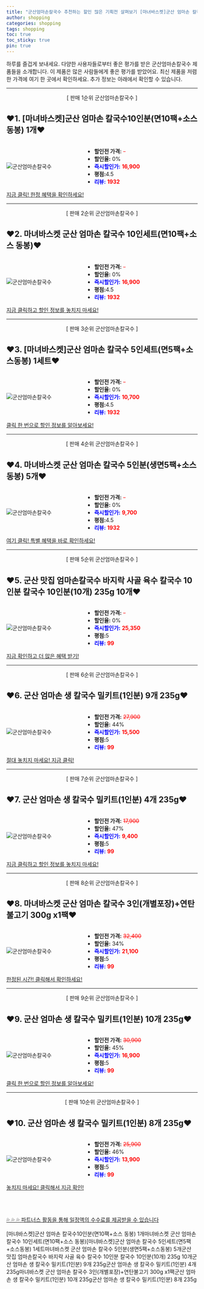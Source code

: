 ```yaml
---
title: "군산엄마손칼국수 추천하는 할인 많은 기획전 살펴보기 [마녀바스켓]군산 엄마손 칼국수10인분(면10팩+소스 동봉) 1개"
author: shopping
categories: shopping
tags: shopping
toc: true
toc_sticky: true
pin: true
---
```

하루를 즐겁게 보내세요. 다양한 사용자들로부터 좋은 평가를 받은 군산엄마손칼국수 제품들을 소개합니다. 이 제품은 많은 사람들에게 좋은 평가를 받았어요. 최신 제품을 저렴한 가격에 여기 한 곳에서 확인하세요. 추가 정보는 아래에서 확인할 수 있습니다.

---
<p class="toplist" style="margin: 0 auto; display: block; width: fit-content;">[ 판매 1순위 군산엄마손칼국수 ]</p>

<h2><strong>❤️1. [마녀바스켓]군산 엄마손 칼국수10인분(면10팩+소스 동봉) 1개❤️</strong></h2>

<div style="display: flex; align-items: center;">
    <div style="flex: 0.4;">
        <img src="https://thumbnail8.coupangcdn.com/thumbnails/remote/230x230ex/image/vendor_inventory/da73/2b084e3608d4ace4efa2d48231160eb1276b8a0c4f1776e262b345cde71d.jpg" alt="군산엄마손칼국수" style="max-width: 100%;">
    </div>
    <div style="flex: 0.6; margin-left: 10px;">
        <ul>
            <li><strong>할인전 가격:</strong> <del style="color: red;">-</del></li>
            <li><strong>할인율:</strong> 0%</li>
            <li><span style='color:blue'><strong>즉시할인가:</strong></span> <span style='color:red'><strong>16,900</strong></span></li>
            <li><strong>평점:</strong>4.5</li>
            <li><span style='color:blue'><strong>리뷰:</strong></span> <span style='color:red'><strong>1932</strong></span></li>
        </ul>
    </div>
</div>
<div class="center">
    <a href="https://selin100587.github.io?lptag=AF9450613&subid=githubio&pageKey=7177967918&traceid=V0-153&itemId=13867129474&vendorItemId=85808104037" class="myButton">
        지금 클릭! 한정 혜택을 확인하세요!
    </a>
</div>


---
<p class="toplist" style="margin: 0 auto; display: block; width: fit-content;">[ 판매 2순위 군산엄마손칼국수 ]</p>

<h2><strong>❤️2. 마녀바스켓 군산 엄마손 칼국수 10인세트(면10팩+소스 동봉)❤️</strong></h2>

<div style="display: flex; align-items: center;">
    <div style="flex: 0.4;">
        <img src="https://thumbnail6.coupangcdn.com/thumbnails/remote/230x230ex/image/vendor_inventory/3526/19c120d65556392968a1844a48d82517b8e4dbe4ea67d61fce74884cf0a7.jpg" alt="군산엄마손칼국수" style="max-width: 100%;">
    </div>
    <div style="flex: 0.6; margin-left: 10px;">
        <ul>
            <li><strong>할인전 가격:</strong> <del style="color: red;">-</del></li>
            <li><strong>할인율:</strong> 0%</li>
            <li><span style='color:blue'><strong>즉시할인가:</strong></span> <span style='color:red'><strong>16,900</strong></span></li>
            <li><strong>평점:</strong>4.5</li>
            <li><span style='color:blue'><strong>리뷰:</strong></span> <span style='color:red'><strong>1932</strong></span></li>
        </ul>
    </div>
</div>
<div class="center">
    <a href="https://selin100587.github.io?lptag=AF9450613&subid=githubio&pageKey=7177967918&traceid=V0-153&itemId=23109950213&vendorItemId=79129669797" class="myButton">
        지금 클릭하고 할인 정보를 놓치지 마세요!
    </a>
</div>


---
<p class="toplist" style="margin: 0 auto; display: block; width: fit-content;">[ 판매 3순위 군산엄마손칼국수 ]</p>

<h2><strong>❤️3. [마녀바스켓]군산 엄마손 칼국수 5인세트(면5팩+소스동봉) 1세트❤️</strong></h2>

<div style="display: flex; align-items: center;">
    <div style="flex: 0.4;">
        <img src="https://thumbnail8.coupangcdn.com/thumbnails/remote/230x230ex/image/vendor_inventory/da73/2b084e3608d4ace4efa2d48231160eb1276b8a0c4f1776e262b345cde71d.jpg" alt="군산엄마손칼국수" style="max-width: 100%;">
    </div>
    <div style="flex: 0.6; margin-left: 10px;">
        <ul>
            <li><strong>할인전 가격:</strong> <del style="color: red;">-</del></li>
            <li><strong>할인율:</strong> 0%</li>
            <li><span style='color:blue'><strong>즉시할인가:</strong></span> <span style='color:red'><strong>10,700</strong></span></li>
            <li><strong>평점:</strong>4.5</li>
            <li><span style='color:blue'><strong>리뷰:</strong></span> <span style='color:red'><strong>1932</strong></span></li>
        </ul>
    </div>
</div>
<div class="center">
    <a href="https://selin100587.github.io?lptag=AF9450613&subid=githubio&pageKey=7177967918&traceid=V0-153&itemId=18559193082&vendorItemId=78410217127" class="myButton">
        클릭 한 번으로 할인 정보를 알아보세요!
    </a>
</div>


---
<p class="toplist" style="margin: 0 auto; display: block; width: fit-content;">[ 판매 4순위 군산엄마손칼국수 ]</p>

<h2><strong>❤️4. 마녀바스켓 군산 엄마손 칼국수 5인분(생면5팩+소스동봉) 5개❤️</strong></h2>

<div style="display: flex; align-items: center;">
    <div style="flex: 0.4;">
        <img src="https://thumbnail6.coupangcdn.com/thumbnails/remote/230x230ex/image/vendor_inventory/5662/517a1cf18e809f3bfc8494f913f942207851dba4ba7636d9e3b87841b86d.jpg" alt="군산엄마손칼국수" style="max-width: 100%;">
    </div>
    <div style="flex: 0.6; margin-left: 10px;">
        <ul>
            <li><strong>할인전 가격:</strong> <del style="color: red;">-</del></li>
            <li><strong>할인율:</strong> 0%</li>
            <li><span style='color:blue'><strong>즉시할인가:</strong></span> <span style='color:red'><strong>9,700</strong></span></li>
            <li><strong>평점:</strong>4.5</li>
            <li><span style='color:blue'><strong>리뷰:</strong></span> <span style='color:red'><strong>1932</strong></span></li>
        </ul>
    </div>
</div>
<div class="center">
    <a href="https://selin100587.github.io?lptag=AF9450613&subid=githubio&pageKey=7177967918&traceid=V0-153&itemId=18097890061&vendorItemId=79129669416" class="myButton">
        여기 클릭! 특별 혜택을 바로 확인하세요!
    </a>
</div>


---
<p class="toplist" style="margin: 0 auto; display: block; width: fit-content;">[ 판매 5순위 군산엄마손칼국수 ]</p>

<h2><strong>❤️5. 군산 맛집 엄마손칼국수 바지락 사골 육수 칼국수 10인분 칼국수 10인분(10개) 235g 10개❤️</strong></h2>

<div style="display: flex; align-items: center;">
    <div style="flex: 0.4;">
        <img src="https://thumbnail7.coupangcdn.com/thumbnails/remote/230x230ex/image/vendor_inventory/259c/b91a4f646badb6a118e157efdb6c4f3d0741bfa5cf0bc810b148d6fdbb80.png" alt="군산엄마손칼국수" style="max-width: 100%;">
    </div>
    <div style="flex: 0.6; margin-left: 10px;">
        <ul>
            <li><strong>할인전 가격:</strong> <del style="color: red;">-</del></li>
            <li><strong>할인율:</strong> 0%</li>
            <li><span style='color:blue'><strong>즉시할인가:</strong></span> <span style='color:red'><strong>25,350</strong></span></li>
            <li><strong>평점:</strong>5</li>
            <li><span style='color:blue'><strong>리뷰:</strong></span> <span style='color:red'><strong>99</strong></span></li>
        </ul>
    </div>
</div>
<div class="center">
    <a href="https://selin100587.github.io?lptag=AF9450613&subid=githubio&pageKey=7475270260&traceid=V0-153&itemId=19513944762&vendorItemId=90135161032" class="myButton">
        지금 확인하고 더 많은 혜택 받기!
    </a>
</div>


---
<p class="toplist" style="margin: 0 auto; display: block; width: fit-content;">[ 판매 6순위 군산엄마손칼국수 ]</p>

<h2><strong>❤️6. 군산 엄마손 생 칼국수 밀키트(1인분) 9개 235g❤️</strong></h2>

<div style="display: flex; align-items: center;">
    <div style="flex: 0.4;">
        <img src="https://thumbnail10.coupangcdn.com/thumbnails/remote/230x230ex/image/vendor_inventory/90e7/be319b3acb66b3afd118e45b9824aa53d777e377f02b4015ee7660b1a05b.jpg" alt="군산엄마손칼국수" style="max-width: 100%;">
    </div>
    <div style="flex: 0.6; margin-left: 10px;">
        <ul>
            <li><strong>할인전 가격:</strong> <del style="color: red;">27,900</del></li>
            <li><strong>할인율:</strong> 44%</li>
            <li><span style='color:blue'><strong>즉시할인가:</strong></span> <span style='color:red'><strong>15,500</strong></span></li>
            <li><strong>평점:</strong>5</li>
            <li><span style='color:blue'><strong>리뷰:</strong></span> <span style='color:red'><strong>99</strong></span></li>
        </ul>
    </div>
</div>
<div class="center">
    <a href="https://selin100587.github.io?lptag=AF9450613&subid=githubio&pageKey=8203211713&traceid=V0-153&itemId=23520812958&vendorItemId=90547155314" class="myButton">
        절대 놓치지 마세요! 지금 클릭!
    </a>
</div>


---
<p class="toplist" style="margin: 0 auto; display: block; width: fit-content;">[ 판매 7순위 군산엄마손칼국수 ]</p>

<h2><strong>❤️7. 군산 엄마손 생 칼국수 밀키트(1인분) 4개 235g❤️</strong></h2>

<div style="display: flex; align-items: center;">
    <div style="flex: 0.4;">
        <img src="https://thumbnail10.coupangcdn.com/thumbnails/remote/230x230ex/image/vendor_inventory/90e7/be319b3acb66b3afd118e45b9824aa53d777e377f02b4015ee7660b1a05b.jpg" alt="군산엄마손칼국수" style="max-width: 100%;">
    </div>
    <div style="flex: 0.6; margin-left: 10px;">
        <ul>
            <li><strong>할인전 가격:</strong> <del style="color: red;">17,900</del></li>
            <li><strong>할인율:</strong> 47%</li>
            <li><span style='color:blue'><strong>즉시할인가:</strong></span> <span style='color:red'><strong>9,400</strong></span></li>
            <li><strong>평점:</strong>5</li>
            <li><span style='color:blue'><strong>리뷰:</strong></span> <span style='color:red'><strong>99</strong></span></li>
        </ul>
    </div>
</div>
<div class="center">
    <a href="https://selin100587.github.io?lptag=AF9450613&subid=githubio&pageKey=8203211713&traceid=V0-153&itemId=23520812952&vendorItemId=90547155292" class="myButton">
        지금 클릭하고 할인 정보를 놓치지 마세요!
    </a>
</div>


---
<p class="toplist" style="margin: 0 auto; display: block; width: fit-content;">[ 판매 8순위 군산엄마손칼국수 ]</p>

<h2><strong>❤️8. 마녀바스켓 군산 엄마손 칼국수 3인(개별포장)+연탄불고기 300g x1팩❤️</strong></h2>

<div style="display: flex; align-items: center;">
    <div style="flex: 0.4;">
        <img src="https://thumbnail10.coupangcdn.com/thumbnails/remote/230x230ex/image/vendor_inventory/e581/2b26b8e0a5f2e78b7f22d019a28130d10c3c4114769b528089078d4991a4.jpg" alt="군산엄마손칼국수" style="max-width: 100%;">
    </div>
    <div style="flex: 0.6; margin-left: 10px;">
        <ul>
            <li><strong>할인전 가격:</strong> <del style="color: red;">32,400</del></li>
            <li><strong>할인율:</strong> 34%</li>
            <li><span style='color:blue'><strong>즉시할인가:</strong></span> <span style='color:red'><strong>21,100</strong></span></li>
            <li><strong>평점:</strong>5</li>
            <li><span style='color:blue'><strong>리뷰:</strong></span> <span style='color:red'><strong>99</strong></span></li>
        </ul>
    </div>
</div>
<div class="center">
    <a href="https://selin100587.github.io?lptag=AF9450613&subid=githubio&pageKey=8253329708&traceid=V0-153&itemId=23764320837&vendorItemId=90788693795" class="myButton">
        한정된 시간! 클릭해서 확인하세요!
    </a>
</div>


---
<p class="toplist" style="margin: 0 auto; display: block; width: fit-content;">[ 판매 9순위 군산엄마손칼국수 ]</p>

<h2><strong>❤️9. 군산 엄마손 생 칼국수 밀키트(1인분) 10개 235g❤️</strong></h2>

<div style="display: flex; align-items: center;">
    <div style="flex: 0.4;">
        <img src="https://thumbnail10.coupangcdn.com/thumbnails/remote/230x230ex/image/vendor_inventory/90e7/be319b3acb66b3afd118e45b9824aa53d777e377f02b4015ee7660b1a05b.jpg" alt="군산엄마손칼국수" style="max-width: 100%;">
    </div>
    <div style="flex: 0.6; margin-left: 10px;">
        <ul>
            <li><strong>할인전 가격:</strong> <del style="color: red;">30,900</del></li>
            <li><strong>할인율:</strong> 45%</li>
            <li><span style='color:blue'><strong>즉시할인가:</strong></span> <span style='color:red'><strong>16,900</strong></span></li>
            <li><strong>평점:</strong>5</li>
            <li><span style='color:blue'><strong>리뷰:</strong></span> <span style='color:red'><strong>99</strong></span></li>
        </ul>
    </div>
</div>
<div class="center">
    <a href="https://selin100587.github.io?lptag=AF9450613&subid=githubio&pageKey=8203211713&traceid=V0-153&itemId=23520812960&vendorItemId=90547155326" class="myButton">
        클릭 한 번으로 할인 정보를 알아보세요!
    </a>
</div>


---
<p class="toplist" style="margin: 0 auto; display: block; width: fit-content;">[ 판매 10순위 군산엄마손칼국수 ]</p>

<h2><strong>❤️10. 군산 엄마손 생 칼국수 밀키트(1인분) 8개 235g❤️</strong></h2>

<div style="display: flex; align-items: center;">
    <div style="flex: 0.4;">
        <img src="https://thumbnail10.coupangcdn.com/thumbnails/remote/230x230ex/image/vendor_inventory/90e7/be319b3acb66b3afd118e45b9824aa53d777e377f02b4015ee7660b1a05b.jpg" alt="군산엄마손칼국수" style="max-width: 100%;">
    </div>
    <div style="flex: 0.6; margin-left: 10px;">
        <ul>
            <li><strong>할인전 가격:</strong> <del style="color: red;">25,900</del></li>
            <li><strong>할인율:</strong> 46%</li>
            <li><span style='color:blue'><strong>즉시할인가:</strong></span> <span style='color:red'><strong>13,900</strong></span></li>
            <li><strong>평점:</strong>5</li>
            <li><span style='color:blue'><strong>리뷰:</strong></span> <span style='color:red'><strong>99</strong></span></li>
        </ul>
    </div>
</div>
<div class="center">
    <a href="https://selin100587.github.io?lptag=AF9450613&subid=githubio&pageKey=8203211713&traceid=V0-153&itemId=23520812949&vendorItemId=90547155282" class="myButton">
        놓치지 마세요! 클릭해서 지금 확인!
    </a>
</div>

<br><br><br>[💦 💦 💦 파트너스 활동을 통해 일정액의 수수료를 제공받을 수 있습니다](https://link.coupang.com/a/bcpT2c)<br><br>[마녀바스켓]군산 엄마손 칼국수10인분(면10팩+소스 동봉) 1개마녀바스켓 군산 엄마손 칼국수 10인세트(면10팩+소스 동봉)[마녀바스켓]군산 엄마손 칼국수 5인세트(면5팩+소스동봉) 1세트마녀바스켓 군산 엄마손 칼국수 5인분(생면5팩+소스동봉) 5개군산 맛집 엄마손칼국수 바지락 사골 육수 칼국수 10인분 칼국수 10인분(10개) 235g 10개군산 엄마손 생 칼국수 밀키트(1인분) 9개 235g군산 엄마손 생 칼국수 밀키트(1인분) 4개 235g마녀바스켓 군산 엄마손 칼국수 3인(개별포장)+연탄불고기 300g x1팩군산 엄마손 생 칼국수 밀키트(1인분) 10개 235g군산 엄마손 생 칼국수 밀키트(1인분) 8개 235g